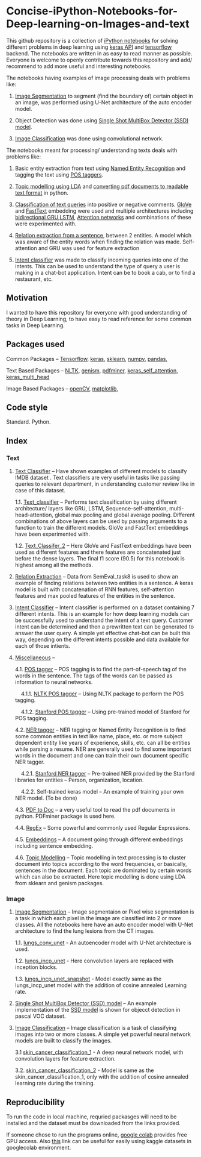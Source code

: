 # Concise-iPython-Notebooks-for-Deep-learning-on-Images-and-text

This github repository is a collection of [iPython notebooks](https://ipython.org/ipython-doc/3/notebook/notebook.html) for solving different problems in deep learning using [keras API](https://keras.io/) and [tensorflow](https://www.tensorflow.org/) backend. The notebooks are written in as easy to read manner as possible. Everyone is welcome to openly contribute towards this repository and add/ recommend to add more useful and interesting notebooks.

The notebooks having examples of image  processing deals with problems like:

1. [Image Segmentation](./Image_Segmentation) to segment (find the boundary of) certain object in an image, was performed using U-Net architecture of the auto encoder model. 

2. Object Detection was done using [Single Shot MultiBox Detector (SSD) model](./SSD).

3. [Image Classification](./Image_Classifier) was done using convolutional network.

The notebooks meant for processing/ understanding texts deals with problems like:

1.	Basic entity extraction from text using [Named Entity Recognition](./Miscellaneous/NER_tagger/) and tagging the text using [POS taggers](./Miscellaneous/POS_Tagger/).

2.	[Topic modelling using LDA](./Miscellaneous/topic_modeling.ipynb) and [converting pdf documents to readable text format](./Miscellaneous/pdf_To_doc.ipynb) in python.

3.	[Classification of text queries](./Text_Classification/) into positive or negative comments. [GloVe](https://nlp.stanford.edu/projects/glove/) and [FastText](https://fasttext.cc/docs/en/english-vectors.html) embedding were used and multiple architectures including [bidirectional GRU](https://towardsdatascience.com/introduction-to-sequence-models-rnn-bidirectional-rnn-lstm-gru-73927ec9df15),[LSTM](http://colah.github.io/posts/2015-08-Understanding-LSTMs/), [Attention networks](http://www.wildml.com/2016/01/attention-and-memory-in-deep-learning-and-nlp/) and combinations of these were experimented with.

4.	[Relation extraction from a sentence](./Semantic_Relation_Extraction/), between 2 entities. A model which was aware of the entity words when finding the relation was made. Self-attention and GRU was used for feature extraction

5.	[Intent classifier](./Intent_classifier/) was made to classify incoming queries into one of the intents. This can be used to understand the type of query a user is making in a chat-bot application. Intent can be to book a cab, or to find a restaurant, etc.

## Motivation

I wanted to have this repository for everyone with good understanding of theory in Deep Learning, to have easy to read reference for some common tasks in Deep Learning.

## Packages used

Common Packages – [Tensorflow](https://www.tensorflow.org/), [keras](https://keras.io/), [sklearn](https://scikit-learn.org/), [numpy](http://www.numpy.org/), [pandas](https://pandas.pydata.org/),

Text Based Packages – [NLTK](https://www.nltk.org/), [genism](https://pypi.org/project/gensim/), [pdfminer](https://pypi.org/project/pdfminer/), [keras_self_attention](https://pypi.org/project/keras-self-attention/), [keras_multi_head](https://pypi.org/project/keras-multi-head/)

Image Based Packages – [openCV](https://pypi.org/project/opencv-python/), [matplotlib](https://matplotlib.org/),

## Code style

Standard. Python.

## Index  

### Text

1.	[Text Classifier](./Text_Classification/) – Have shown examples of different models to classify IMDB dataset . Text classifiers are very useful in tasks like passing queries to relevant department, in understanding customer review like in case of this dataset. 

    1.1.	[Text_classifier](./Text_Classification/classification_imdb.ipynb) – Performs text classification by using different architecture/ layers like GRU, LSTM, Sequence-self-attention, multi-head-attention, global max pooling and global average pooling. Different combinations of above layers can be used by passing arguments to a function to train the different models. GloVe and FastText embeddings have been experimented with.

    1.2.	[Text_Classifer_2](./Text_Classification/self_Attn_on_seperate_fets_of_2embds.ipynb) – Here GloVe and FastText embeddings have been used as different features and there features are concatenated just before the dense layers. The final f1 score (90.5) for this notebook is highest among all the methods. 

2.	 [Relation Extraction](./Semantic_Relation_Extraction/) – Data from SemEval_task8 is used to show an example of finding relations between two entities in a sentence. A keras model is built with concatenation of RNN features, self-attention features and max pooled features of the entities in the sentence.

3.	[Intent Classifier](./Intent_classifier/) – Intent classifier is performed on a dataset containing 7 different intents. This is an example for how deep learning models can be successfully used to understand the intent of a text query. Customer intent can be determined and then a prewritten text can be generated to answer the user query. A simple yet effective chat-bot can be built this way, depending on the different intents possible and data available for each of those intients.

4.	[Miscellaneous](./Miscellaneous/) –
    
    4.1.	[POS tagger](./Miscellaneous/POS_Tagger/) – POS tagging is to find the part-of-speech tag of the words in the sentence. The tags of the words can be passed as information to neural networks. 

    &nbsp;   &nbsp; 4.1.1.	[NLTK POS tagger](./Miscellaneous/POS_Tagger/POSTagger_NLTK.ipynb) – Using NLTK package to perform the POS tagging.
  
    &nbsp;   &nbsp; 4.1.2.	[Stanford POS tagger](./Miscellaneous/POS_Tagger/POSTagger_Stanford_NLTK.ipynb) – Using pre-trained model of Stanford for POS tagging.

    4.2.	[NER tagger](./Miscellaneous/NER_tagger/) – NER tagging or Named Entity Recognition is to find some common entities in text like name, place, etc. or more subject dependent entity like years of experience, skills, etc. can all be entities while parsing a resume. NER are generally used to find some important words in the document and one can train their own document specific NER tagger.

    &nbsp;   &nbsp; 4.2.1.	[Stanford NER tagger](./Miscellaneous/NER_tagger/NER_stanford_NLTK.ipynb) – Pre-trained NER provided by the Stanford libraries for entities – Person, organization, location.
  
    &nbsp;   &nbsp; 4.2.2.	Self-trained keras model – An example of training your own NER model. (To be done)

    4.3.	[PDF to Doc](./Miscellaneous/pdf_To_doc.ipynb) – a very useful tool to read the pdf documents in python. PDFminer package is used here.

    4.4.	[RegEx](./Miscellaneous/common_regex.md) – Some powerful and commonly used Regular Expressions.

    4.5.	[Embeddings](./Miscellaneous/Word_Embedding.md) – A document going through different embeddings including sentence embedding.

    4.6.    [Topic Modelling](./Miscellaneous/topic_modeling.ipynb) – Topic modelling in text processing is to cluster document into topics according to the word frequencies, or basically, sentences in the document. Each topic are dominated by certain words which can also be extracted. Here topic modelling is done using LDA from sklearn and genism packages.

### Image

1. [Image Segmentation](./Image_Segmentation) – Image segmentaion or Pixel wise segmentation is a task in which each pixel in the image are classified into 2 or more classes. All the notebooks here have an auto encoder model with U-Net architecture to find the lung lesions from the CT images. 

    1.1.    [lungs_conv_unet](./Image_Segmentation/lungs_conv_unet.ipynb) - An autoencoder model with U-Net architecture is used.
    
    1.2.    [lungs_incp_unet](./Image_Segmentation/lungs_incp_unet.ipynb) - Here convolution layers are replaced with inception blocks.
    
    1.3.    [lungs_incp_unet_snapshot](./Image_Segmentation/lungs_incp_unet_snapshot.ipynb) - Model exactly same as the lungs_incp_unet model with the addition of cosine annealed Learning rate.

2. [Single Shot MultiBox Detector (SSD) model](./SSD) – An example implementation of the [SSD model](https://arxiv.org/abs/1512.02325) is shown for objecct detection in pascal VOC dataset.

3. [Image Classification](./Image_Classifier) – Image classification is a task of classifying images into two or more classes. A simple yet powerful neural network models are built to classify the images.

    3.1     [skin_cancer_classification_1](./Image_Classifier/skin_cancer_classification_1.ipynb) - A deep neural network model, with convolution layers for feature extraction.
    
    3.2.    [skin_cancer_classification_2](./Image_Classifier/skin_cancer_classification_2.ipynb) - Model is same as the skin_cancer_classification_1, only with the addition of cosine annealed learning rate during the training. 

## Reproducibility

To run the code in local machine, requried packasges will need to be installed and the dataset must be downloaded from the links provided.

If someone chose to run the programs online, [google colab](https://colab.research.google.com/notebooks/welcome.ipynb) provides free GPU access. Also [this](https://www.kaggle.com/general/51898) link can be useful for easily using kaggle datasets in googlecolab environment.
